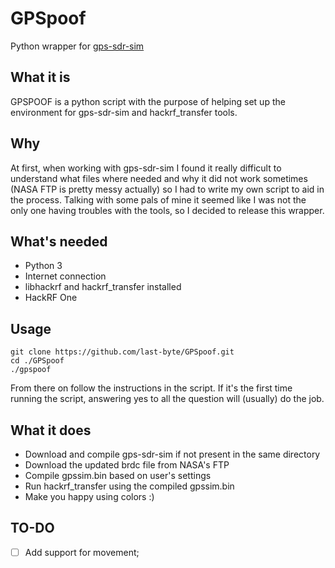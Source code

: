# GPSpoof
Python wrapper for [gps-sdr-sim](https://github.com/osqzss/gps-sdr-sim)

## What it is
GPSPOOF is a python script with the purpose of helping set up the environment for gps-sdr-sim and hackrf_transfer tools.

## Why
At first, when working with gps-sdr-sim I found it really difficult to understand what files where needed and why it did not work sometimes (NASA FTP is pretty messy actually) so I had to write my own script to aid in the process. Talking with some pals of mine it seemed like I was not the only one having troubles with the tools, so I decided to release this wrapper.

## What's needed
* Python 3
* Internet connection
* libhackrf and hackrf_transfer installed
* HackRF One

## Usage
```
git clone https://github.com/last-byte/GPSpoof.git
cd ./GPSpoof
./gpspoof
```
From there on follow the instructions in the script. If it's the first time running the script, answering yes to all the question will (usually) do the job.

## What it does
* Download and compile gps-sdr-sim if not present in the same directory
* Download the updated brdc file from NASA's FTP
* Compile gpssim.bin based on user's settings
* Run hackrf_transfer using the compiled gpssim.bin
* Make you happy using colors :)

## TO-DO
* [ ] Add support for movement;
